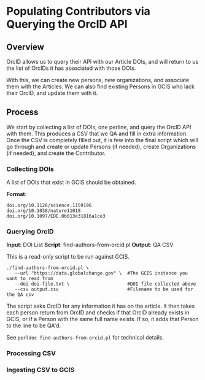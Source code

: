 # Populating Contributors via Querying the OrcID API

## Overview

OrcID allows us to query their API with our Article DOIs, and will return
to us the list of OrcIDs it has associated with those DOIs.  

With this, we can create new persons, new organizations, and associate them
with the Articles. We can also find existing Persons in GCIS who lack their
OrcID, and update them with it.

## Process

We start by collecting a list of DOIs, one perline, and query the OrcID API
with them. This produces a CSV that we QA and fill in extra information. Once
the CSV is completely filled out, it is few into the final script which will
go through and create or update Persons (if needed), create Organizations (if
needed), and create the Contributor.

### Collecting DOIs

A list of DOIs that exist in GCIS should be obtained.

**Format**:  
```
doi.org/10.1126/science.1159196
doi.org/10.1038/nature11018
doi.org/10.1097/EDE.0b013e31816a1ce3
```

### Querying OrcID

**Input**: DOI List
**Script**: find-authors-from-orcid.pl
**Output**: QA CSV

This is a read-only script to be run against GCIS.

```
./find-authors-from-orcid.pl \
   --url "https://data.globalchange.gov" \  #The GCIS instance you want to read from
   --doi doi-file.txt \                     #DOI file collected above
   --csv output.csv                         #Filename to be used for the QA csv
```

The script asks OrcID for any information it has on the article. It then takes each person
return from OrcID and checks if that OrcID already exists in GCIS, or if a Person with the
same full name exists. If so, it adds that Person to the line to be QA'd.

See `perldoc find-authors-from-orcid.pl` for technical details.

### Processing CSV

### Ingesting CSV to GCIS
